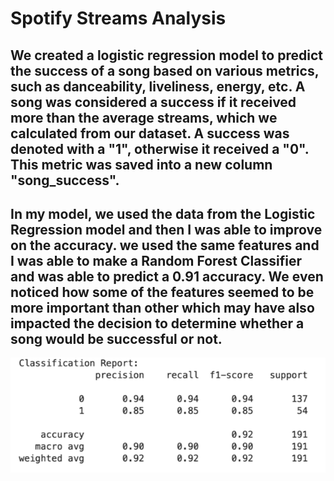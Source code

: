# Spotify Streams Analysis

## We created a logistic regression model to predict the success of a song based on various metrics, such as danceability, liveliness, energy, etc. A song was considered a success if it received more than the average streams, which we calculated from our dataset. A success was denoted with a "1", otherwise it received a "0". This metric was saved into a new column "song_success". 


## In my model, we used the data from the Logistic Regression model and then I was able to improve on the accuracy. we used the same features and I was able to make a Random Forest Classifier and was able to predict a 0.91 accuracy. We even noticed how some of the features seemed to be more important than other which may have also impacted the decision to determine whether a song would be successful or not.

![classification_report_for_the_random_tree_classifier](https://github.com/ppatel0910/project_2/blob/main/visuals/radnomtrieeclassifer.png)